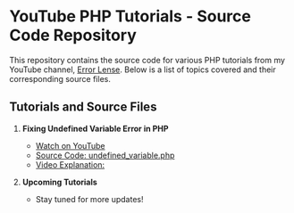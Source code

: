 # YouTube PHP Tutorials - Source Code Repository

This repository contains the source code for various PHP tutorials from my YouTube channel, [Error Lense](https://www.youtube.com/@ErrorLense). Below is a list of topics covered and their corresponding source files.

## Tutorials and Source Files

1. **Fixing Undefined Variable Error in PHP**  
   - [Watch on YouTube](https://www.youtube.com/watch?v=<VIDEO_ID>)  
   - [Source Code: undefined_variable.php](./undefined_var.php)
   - [Video Explanation:](https://errorlense.blogspot.com/2024/11/fixing-undefined-variable-error-in-php.html)

2. **Upcoming Tutorials**  
   - Stay tuned for more updates!
